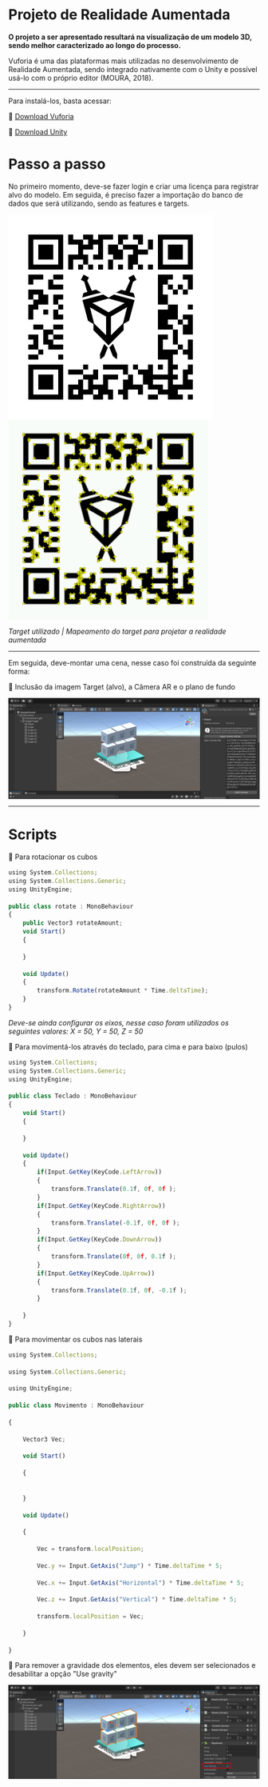 #  Projeto de Realidade Aumentada
<f2 align = "left"> **O projeto a ser apresentado resultará na visualização de um modelo 3D, sendo melhor caracterizado ao longo do processo.**</f2> 
<p>Vuforia é uma das plataformas mais utilizadas no desenvolvimento de Realidade Aumentada, sendo integrado nativamente com o Unity e possível usá-lo com o próprio editor (MOURA, 2018).</p>
<hr> </hr>
<p>Para instalá-los, basta acessar:</p>
<p>📌 <a href="https://developer.vuforia.com/vui/auth/login?url=%2Fdownloads%2Fsdk%3F_%3D1678117884">Download Vuforia</a></p>
<p>📌 <a href="https://unity.com/download">Download Unity</a></p>

#  Passo a passo
No primeiro momento, deve-se fazer login e criar uma licença para registrar alvo do modelo. Em seguida, é preciso fazer a importação do banco de dados que será utilizando, sendo as features e targets.

<img src="Target.png" align="center"/> <img src="targetmod.png" align="center"/>
<p><i>Target utilizado  |  Mapeamento do target para projetar a realidade aumentada</i></p>
<hr>
<p>Em seguida, deve-montar uma cena, nesse caso foi construída da seguinte forma:</p>
<p>📌 Inclusão da imagem Target (alvo), a Câmera AR e o plano de fundo </p>

<img src="licensekey.png" align="center"/>
<hr>

#  Scripts
<p>📌 Para rotacionar os cubos</p>

```javascript
using System.Collections;
using System.Collections.Generic;
using UnityEngine;

public class rotate : MonoBehaviour
{
    public Vector3 rotateAmount;
    void Start()
    {
        
    }

    void Update()
    {
        transform.Rotate(rotateAmount * Time.deltaTime);
    }
}
```
<i>Deve-se ainda configurar os eixos, nesse caso foram utilizados os seguintes valores: X = 50, Y = 50, Z = 50</i>
<p>📌 Para movimentá-los através do teclado, para cima e para baixo (pulos)</p>

```javascript
using System.Collections;
using System.Collections.Generic;
using UnityEngine;

public class Teclado : MonoBehaviour
{
    void Start()
    {
        
    }

    void Update()
    {
        if(Input.GetKey(KeyCode.LeftArrow))
        {
            transform.Translate(0.1f, 0f, 0f );
        }
        if(Input.GetKey(KeyCode.RightArrow))
        {
            transform.Translate(-0.1f, 0f, 0f );
        }
        if(Input.GetKey(KeyCode.DownArrow))
        {
            transform.Translate(0f, 0f, 0.1f );
        }
        if(Input.GetKey(KeyCode.UpArrow))
        {
            transform.Translate(0.1f, 0f, -0.1f );
        }

    }
}
```

<p>📌 Para movimentar os cubos nas laterais</p>

```javascript
using System.Collections;

using System.Collections.Generic;

using UnityEngine;

public class Movimento : MonoBehaviour

{

    Vector3 Vec;

    void Start()

    {


    }

    void Update()

    {

        Vec = transform.localPosition;

        Vec.y += Input.GetAxis("Jump") * Time.deltaTime * 5;

        Vec.x += Input.GetAxis("Horizontal") * Time.deltaTime * 5;

        Vec.z += Input.GetAxis("Vertical") * Time.deltaTime * 5;

        transform.localPosition = Vec;

    }

}
```

<p>📌 Para remover a gravidade dos elementos, eles devem ser selecionados e desabilitar a opção "Use gravity"</p>
<img src="gravidade.png" align="center"/>
